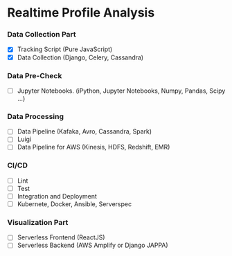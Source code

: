 # Realtime Profile Analysis

### Data Collection Part
- [x] Tracking Script (Pure JavaScript)
- [x] Data Collection (Django, Celery, Cassandra)

### Data Pre-Check
- [ ] Jupyter Notebooks. (iPython, Jupyter Notebooks, Numpy, Pandas, Scipy ...)

### Data Processing
- [ ] Data Pipeline (Kafaka, Avro, Cassandra, Spark)
- [ ] Luigi
- [ ] Data Pipeline for AWS (Kinesis, HDFS, Redshift, EMR)

### CI/CD
- [ ] Lint
- [ ] Test
- [ ] Integration and Deployment
- [ ] Kubernete, Docker, Ansible, Serverspec

### Visualization Part
- [ ] Serverless Frontend (ReactJS)
- [ ] Serverless Backend (AWS Amplify or Django JAPPA)
